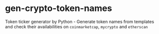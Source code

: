 # gen-crypto-token-names
Token ticker generator by Python - Generate token names from templates and check their availabilities on `coinmarketcap`, `mycrypto` and `etherscan`

